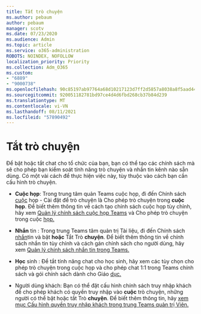 ```yaml
---
title: Tắt trò chuyện
ms.author: pebaum
author: pebaum
manager: scotv
ms.date: 07/23/2020
ms.audience: Admin
ms.topic: article
ms.service: o365-administration
ROBOTS: NOINDEX, NOFOLLOW
localization_priority: Priority
ms.collection: Adm_O365
ms.custom:
- "6889"
- "9000738"
ms.openlocfilehash: 90c85197ab97764a68d10217123d7ff2d5857a8038a8f5aad44c0992063e4ef8
ms.sourcegitcommit: 920051182781bd97ce4d4d6fbd268cb37b84d239
ms.translationtype: MT
ms.contentlocale: vi-VN
ms.lasthandoff: 08/11/2021
ms.locfileid: "57890492"
---
```

# <a name="disable-chat"></a>Tắt trò chuyện

Để bật hoặc tắt chat cho tổ chức của bạn, bạn có thể tạo các chính sách mà sẽ cho phép bạn kiểm soát tính năng trò chuyện và nhắn tin kênh nào sẵn dùng. Có một vài cách để thực hiện việc này, tùy thuộc vào cách bạn cần cấu hình trò chuyện.

- **Cuộc họp**: Trong trung tâm quản Teams cuộc họp, đi đến Chính sách [cuộc](https://admin.teams.microsoft.com/) họp - Cài đặt để trò chuyện là Cho phép trò chuyện trong **cuộc họp**. Để biết thêm thông tin về cách tạo chính sách cuộc họp tùy chỉnh, hãy xem [Quản lý chính sách cuộc họp Teams](https://docs.microsoft.com/microsoftteams/meeting-policies-in-teams) và Cho phép trò chuyện trong cuộc [họp.](https://docs.microsoft.com/microsoftteams/meeting-policies-in-teams#allow-chat-in-meetings)

- **Nhắn** tin : Trong trung Teams tâm quản trị Tài liệu, đi đến Chính sách [nhắn](https://admin.teams.microsoft.com/)tin và bật **hoặc** Tắt Trò **chuyện**. Để biết thêm thông tin về chính sách nhắn tin tùy chỉnh và cách gán chính sách cho người dùng, hãy xem [Quản lý chính sách nhắn tin trong Teams.](https://docs.microsoft.com/microsoftteams/messaging-policies-in-teams)

- **Học** sinh : Để tắt tính năng chat cho học sinh, hãy xem các tùy chọn cho phép trò chuyện trong cuộc họp và cho phép chat 1:1 trong Teams chính sách và gói chính sách dành cho Giáo [dục.](https://docs.microsoft.com/microsoftteams/policy-packages-edu)

- Người dùng khách: Bạn có thể đặt cấu hình chính sách truy nhập khách để cho phép khách có quyền truy nhập vào **cuộc** trò chuyện, những người có thể bật hoặc tắt Trò **chuyện**. Để biết thêm thông tin, hãy [xem mục Cấu hình quyền truy nhập khách trong trung Teams quản trị Viên.](https://docs.microsoft.com/microsoftteams/set-up-guests#configure-guest-access-in-the-teams-admin-center)




